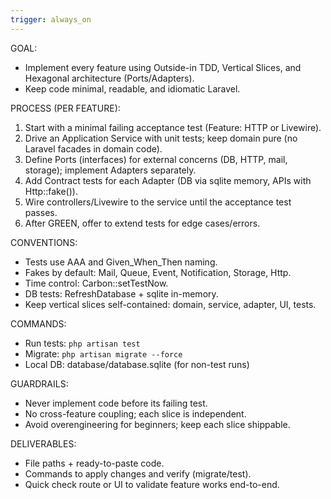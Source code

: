 ```yaml
---
trigger: always_on
---
```


GOAL:
- Implement every feature using Outside-in TDD, Vertical Slices, and Hexagonal architecture (Ports/Adapters).
- Keep code minimal, readable, and idiomatic Laravel.

PROCESS (PER FEATURE):
1) Start with a minimal failing acceptance test (Feature: HTTP or Livewire).
2) Drive an Application Service with unit tests; keep domain pure (no Laravel facades in domain code).
3) Define Ports (interfaces) for external concerns (DB, HTTP, mail, storage); implement Adapters separately.
4) Add Contract tests for each Adapter (DB via sqlite memory, APIs with Http::fake()).
5) Wire controllers/Livewire to the service until the acceptance test passes.
6) After GREEN, offer to extend tests for edge cases/errors.

CONVENTIONS:
- Tests use AAA and Given_When_Then naming.
- Fakes by default: Mail, Queue, Event, Notification, Storage, Http.
- Time control: Carbon::setTestNow.
- DB tests: RefreshDatabase + sqlite in-memory.
- Keep vertical slices self-contained: domain, service, adapter, UI, tests.

COMMANDS:
- Run tests: `php artisan test`
- Migrate: `php artisan migrate --force`
- Local DB: database/database.sqlite (for non-test runs)

GUARDRAILS:
- Never implement code before its failing test.
- No cross-feature coupling; each slice is independent.
- Avoid overengineering for beginners; keep each slice shippable.

DELIVERABLES:
- File paths + ready-to-paste code.
- Commands to apply changes and verify (migrate/test).
- Quick check route or UI to validate feature works end-to-end.